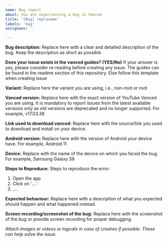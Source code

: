 ```yaml
---
name: Bug report
about: You are experiencing a bug in Vanced
title: '[Bug] replaceme'
labels: 'bug'
assignees: ''

---
```


<!-- MANAGER/MICROG/VANCED MUSIC ISSUES DO NOT BELONG HERE, READ THE README FOR MORE INFO -->

**Bug description:**
Replace here with a clear and detailed description of the bug. Keep the description as short as possible

**Does your issue exists in the vanced guides? (YES/No)**
If your answer is yes, please consider re-reading before creating any issue. The guides can be found in the readme section of this repository. Else follow this template when creating issue

**Variant:**
Replace here the variant you are using, i.e., non-root or root

**Vanced version:**
Replace here with the exact version of YouTube Vanced you are using. It is mandatory to report issues from the latest available versions only as old versions are deprecated and no longer supported. For example, v17.03.38

**Link used to download vanced:**
Replace here with the source/link you used to download and install on your device. 

**Android version:**
Replace here with the version of Android your device have. For example, Android 11 

**Device:**
Replace with the name of the device on which you faced the bug. For example, Samsung Galaxy S8

**Steps to Reproduce:**
Steps to reproduce the error:
1. Open the app
2. Click on '....'
3. ....

**Expected behaviour:**
Replace here with a description of what you expected should happen and what happened instead.

**Screen recording/screenshot of the bug:**
Replace here with the screenshot of the bug or provide screen recording for proper debugging.


_Attach images or videos or logcats in case of crashes if possible. These can help solve the issue._
